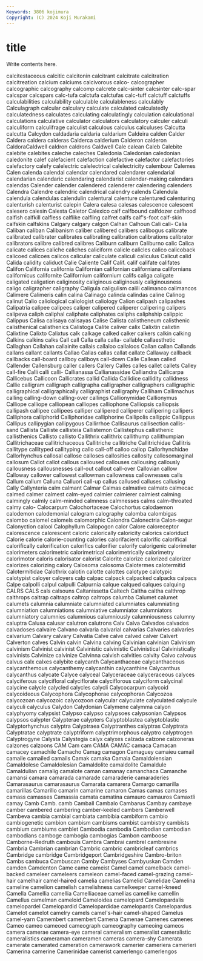 ```yaml
---
Keywords: 3806 kojimura
Copyright: (C) 2024 Koji Murakami
---
```


# title

Write contents here.



 calcitestaceous calcitic calcitonin calcitrant calcitrate calcitration
calcitreation calcium calciums calcivorous calco- calcographer calcographic calcography calcomp calcrete
calc-sinter calcsinter calc-spar calcspar calcspars calc-tufa calctufa calctufas calc-tuff calctuff
calctuffs calculabilities calculability calculable calculableness calculably Calculagraph calcular calculary calculate
calculated calculatedly calculatedness calculates calculating calculatingly calculation calculational calculations calculative
calculator calculators calculatory calculer calculi calculiform calculifrage calculist calculous calculus
calculuses Calcutta calcutta Calcydon caldadaria caldaria caldarium Caldeira calden Calder
Caldera caldera calderas Calderca calderium Calderon calderon CaldoraCaldwell caldron caldrons
Caldwell Cale calean Caleb Calebite calebite calebites caleche caleches Caledonia
Caledonian caledonian caledonite calef calefacient calefaction calefactive calefactor calefactories calefactory
calefy calelectric calelectrical calelectricity calembour Calemes Calen calenda calendal calendar
calendared calendarer calendarial calendarian calendaric calendaring calendarist calendar-making calendars calendas
Calender calender calendered calenderer calendering calenders Calendra Calendre calendric calendrical
calendry calends Calendula calendula calendulas calendulin calentural calenture calentured calenturing
calenturish calenturist calepin Calera calesa calesas calescence calescent calesero calesin
Calesta Caletor Calexico calf calfbound calfdozer calfhood calfish calfkill calfless
calflike calfling calfret calfs calf's-foot calf-skin calfskin calfskins Calgary calgary
calgon Calhan Calhoun Cali cali- Calia Caliban caliban Calibanism caliber
calibered calibers calibogus calibrate calibrated calibrater calibrates calibrating calibration calibrations
calibrator calibrators calibre calibred calibres Caliburn caliburn Caliburno calic Calica
calicate calices caliche caliches caliciform calicle calicles calico calicoback calicoed
calicoes calicos calicular caliculate caliculi caliculus Calicut calid Calida calidity
caliduct Calie Caliente Calif Calif. calif califate califates Califon California
california Californian californian californiana californians californicus californite Californium californium califs
caliga caligate caligated caligation caliginosity caliginous caliginously caliginousness caligo caligrapher
caligraphy Caligula caligulism calili calimanco calimancos Calimere Calimeris calin calina
Calinago calinda calindas caline Calinog calinut Calio caliological caliologist caliology
Calion calipash calipashes Calipatria calipee calipees caliper calipered caliperer calipering
calipers calipeva caliph caliphal caliphate caliphates caliphs caliphship calippic Calippus
Calisa calisaya calisayas Calise Calista calistheneum calisthenic calisthenical calisthenics Calistoga
Calite caliver calix Calixtin calixtin Calixtine Calixto Calixtus calk calkage
calked calker calkers calkin calking Calkins calkins calks Call call
Calla calla calla- callable callaesthetic Callaghan Callahan callainite callais callaloo
callaloos Callan callan Callands callans callant callants Callao Callas callas
callat callate Callaway callback callbacks call-board callboy callboys call-down Calle
Callean called Callender Callensburg caller callers Callery Calles calles callet
callets Calley call-fire Calli calli calli- Callianassa Callianassidae Calliandra Callicarpa
Callicebus Callicoon Callicrates callid Callida Callidice callidity callidness Callie calligram
calligraph calligrapha calligrapher calligraphers calligraphic calligraphical calligraphically calligraphist calligraphy Calliham
Callimachus calling calling-down calling-over callings Callionymidae Callionymus Calliope calliope calliopean
calliopes calliophone Calliopsis calliopsis callipash callipee callipees calliper callipered calliperer
callipering callipers Calliphora calliphorid Calliphoridae calliphorine Callipolis callippic Callippus Callipus
callipygian callipygous Callirrhoe Callisaurus callisection callis-sand Callista Calliste callisteia Callistemon
Callistephus callisthenic callisthenics Callisto callisto Callithrix callithrix callithump callithumpian Callitrichaceae
callitrichaceous Callitriche callitriche Callitrichidae Callitris callitype callityped callityping callo call-off
calloo callop Callorhynchidae Callorhynchus callosal callose calloses callosities callosity callosomarginal
callosum Callot callot callous calloused callouses callousing callously callousness callousnesses
call-out callout call-over Callovian callow Calloway callower callowest callowman callowness
callownesses calls Callum callum Calluna Calluori call-up callus callused calluses
callusing Cally Callynteria calm calmant Calmar Calmas calmative calmato calmecac
calmed calmer calmest calm-eyed calmier calmierer calmiest calming calmingly calmly
calm-minded calmness calmnesses calms calm-throated calmy calo- Calocarpum Calochortaceae Calochortus
calodaemon calodemon calodemonial calogram calography calomba calombigas calombo calomel calomels
calomorphic Calondra Calonectria Calon-segur Calonyction calool Calophyllum Calopogon calor Calore
caloreceptor calorescence calorescent caloric calorically caloricity calorics caloriduct Calorie calorie
calorie-counting calories calorifacient calorific calorifical calorifically calorification calorifics calorifier calorify
calorigenic calorimeter calorimeters calorimetric calorimetrical calorimetrically calorimetry calorimotor caloris calorisator
calorist Calorite calorize calorized calorizer calorizes calorizing calory Calosoma calosoma
Calotermes calotermitid Calotermitidae Calothrix calotin calotte calottes calotype calotypic calotypist
caloyer caloyers calp calpac calpack calpacked calpacks calpacs Calpe calpolli
calpul calpulli Calpurnia calque calqued calques calquing CALRS CALS cals
calsouns Caltanissetta Caltech Caltha caltha calthrop calthrops caltrap caltraps caltrop
caltrops calumba Calumet calumet calumets calumnia calumniate calumniated calumniates calumniating
calumniation calumniations calumniative calumniator calumniators calumniatory calumnies calumnious calumniously calumniousness
calumny caluptra Calusa calusar calutron calutrons Calv Calva Calvados calvados
calvadoses calvaire Calvano calvaria calvarial calvarias Calvaries calvaries calvarium Calvary
calvary Calvatia Calve calve calved calver Calvert Calverton calves Calvin
calvin Calvina calving Calvinian calvinian Calvinism calvinism Calvinist calvinist Calvinistic
calvinistic Calvinistical Calvinistically calvinists Calvinize calvinize Calvinna calvish calvities calvity
Calvo calvous calvus calx calxes calybite calycanth Calycanthaceae calycanthaceous calycanthemous
calycanthemy calycanthin calycanthine Calycanthus calycanthus calycate Calyce calyceal Calyceraceae calyceraceous
calyces calyciferous calycifloral calyciflorate calyciflorous calyciform calycinal calycine calycle calycled
calycles calycli Calycocarpum calycoid calycoideous Calycophora Calycophorae calycophoran Calycozoa calycozoan
calycozoic calycozoon calycular calyculate calyculated calycule calyculi calyculus Calydon Calydonian
Calymene calymma calyon calyphyomy calypsist Calypso calypso calypsoes calypsonian Calypsos
calypsos calypter Calypterae calypters Calyptoblastea calyptoblastic Calyptorhynchus calyptra Calyptraea Calyptranthes
calyptras Calyptrata Calyptratae calyptrate calyptriform calyptrimorphous calyptro calyptrogen Calyptrogyne Calysta
Calystegia calyx calyxes calzada calzone calzoneras calzones calzoons CAM Cam
cam CAMA CAMAC camaca Camacan camacey camachile Camacho Camag camagon
Camaguey camaieu camail camaile camailed camails Camak camaka Camala Camaldolensian
Camaldolese Camaldolesian Camaldolite camaldolite Camaldule Camaldulian camalig camalote caman camanay
camanchaca Camanche camansi camara camarada camarade camaraderie camaraderies Camarasaurus camarasaurus
Camarata camarera Camargo camarilla camarillas Camarillo camarin camarine camaron Camas
camas camases camass camasses Camassia camata camatina camauro camauros Camaxtli
camay Camb Camb. camb Camball Cambalo Cambarus Cambay cambaye camber
cambered cambering camber-keeled cambers Camberwell Cambeva cambia cambial cambiata cambibia
cambiform cambio cambiogenetic cambion cambism cambisms cambist cambistry cambists cambium
cambiums camblet Cambodia cambodia Cambodian cambodian cambodians camboge cambogia cambogias
Cambon camboose Camborne-Redruth cambouis Cambra Cambrai cambrel cambresine Cambria Cambrian
cambrian Cambric cambric cambricleaf cambrics Cambridge cambridge Cambridgeport Cambridgeshire Cambro-briton
Cambs cambuca Cambuscan Camby Cambyses Cambyuskan Camden camden Camdenton Came
came cameist Camel camel camelback camel-backed cameleer cameleers cameleon camel-faced
camel-grazing camel-hair camelhair camel-haired camelia camelias Camelid Camelidae Camelina cameline
camelion camelish camelishness camelkeeper camel-kneed Camella Camellia camellia Camelliaceae camellias
camellike camellin Camellus camelman cameloid Cameloidea camelopard Camelopardalis camelopardel Camelopardid
Camelopardidae camelopards Camelopardus Camelot camelot camelry camels camel's-hair camel-shaped Camelus
camel-yarn Camembert camembert Camena Camenae Camenes camenes Cameo cameo cameoed
cameograph cameography cameoing cameos camera camerae camera-eye cameral cameralism cameralist
cameralistic cameralistics cameraman cameramen cameras camera-shy Camerata camerate camerated cameration
camerawork camerier cameriera camerieri Camerina camerine Camerinidae camerist camerlengo camerlengos

